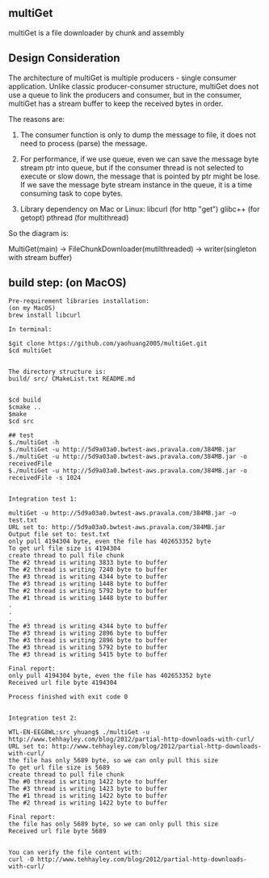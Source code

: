 ## multiGet
multiGet is a file downloader by chunk and assembly

## Design Consideration
The architecture of multiGet is multiple producers - single consumer application.
Unlike classic producer-consumer structure, multiGet does not use a queue to link
the producers and consumer, but in the consumer, multiGet has a stream buffer to
keep the received bytes in order.

The reasons are:
1. The consumer function is only to dump the message to file, it
   does not need to process (parse) the message.

2. For performance, if we use queue, even we can save the message byte stream
   ptr into queue, but if the consumer thread is not selected to execute or slow down,
   the message that is pointed by ptr might be lose. If we save the message byte stream instance
   in the queue, it is a time consuming task to cope bytes.

3. Library dependency on Mac or Linux:
       libcurl (for http "get")
       glibc++ (for getopt)
       pthread (for multithread)


So the diagram is:

 MultiGet(main) -> FileChunkDownloader(mutilthreaded) -> writer(singleton with stream buffer) 


## build step: (on MacOS)

```
Pre-requirement libraries installation:
(on my MacOS)
brew install libcurl

In terminal:

$git clone https://github.com/yaohuang2005/multiGet.git
$cd multiGet


The directory structure is:
build/ src/ CMakeList.txt README.md


$cd build
$cmake ..
$make
$cd src

## test
$./multiGet -h
$./multiGet -u http://5d9a03a0.bwtest-aws.pravala.com/384MB.jar
$./multiGet -u http://5d9a03a0.bwtest-aws.pravala.com/384MB.jar -o receivedFile
$./multiGet -u http://5d9a03a0.bwtest-aws.pravala.com/384MB.jar -o receivedFile -s 1024


Integration test 1:

multiGet -u http://5d9a03a0.bwtest-aws.pravala.com/384MB.jar -o test.txt
URL set to: http://5d9a03a0.bwtest-aws.pravala.com/384MB.jar
Output file set to: test.txt
only pull 4194304 byte, even the file has 402653352 byte
To get url file size is 4194304
create thread to pull file chunk
The #2 thread is writing 3833 byte to buffer
The #2 thread is writing 7240 byte to buffer
The #3 thread is writing 4344 byte to buffer
The #3 thread is writing 1448 byte to buffer
The #2 thread is writing 5792 byte to buffer
The #1 thread is writing 1448 byte to buffer
.
.
.
The #3 thread is writing 4344 byte to buffer
The #3 thread is writing 2896 byte to buffer
The #3 thread is writing 2896 byte to buffer
The #3 thread is writing 5792 byte to buffer
The #3 thread is writing 5415 byte to buffer

Final report:
only pull 4194304 byte, even the file has 402653352 byte
Received url file byte 4194304

Process finished with exit code 0


Integration test 2:

WTL-EN-EEG8WL:src yhuang$ ./multiGet -u http://www.tehhayley.com/blog/2012/partial-http-downloads-with-curl/
URL set to: http://www.tehhayley.com/blog/2012/partial-http-downloads-with-curl/
the file has only 5689 byte, so we can only pull this size
To get url file size is 5689
create thread to pull file chunk
The #0 thread is writing 1422 byte to buffer
The #3 thread is writing 1423 byte to buffer
The #1 thread is writing 1422 byte to buffer
The #2 thread is writing 1422 byte to buffer

Final report:
the file has only 5689 byte, so we can only pull this size
Received url file byte 5689


You can verify the file content with:
curl -O http://www.tehhayley.com/blog/2012/partial-http-downloads-with-curl/

```
